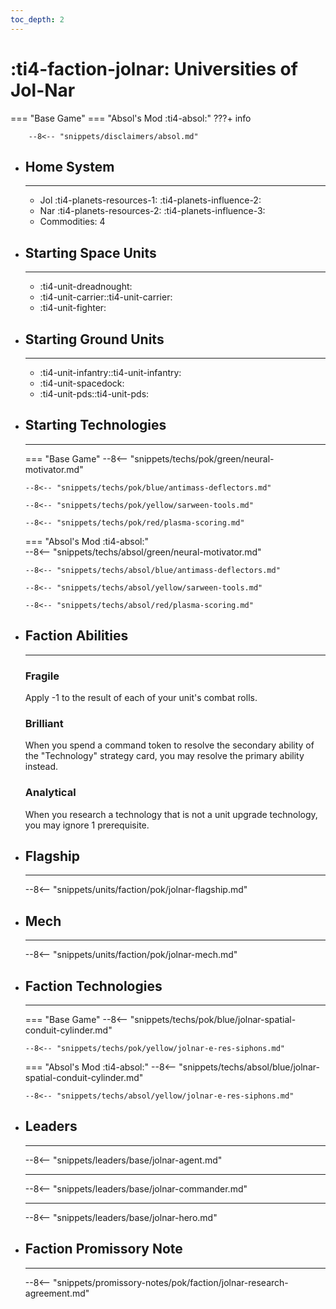 ```yaml
---
toc_depth: 2
---
```


# :ti4-faction-jolnar: Universities of Jol-Nar
=== "Base Game"
=== "Absol's Mod :ti4-absol:" 
    ???+ info

        --8<-- "snippets/disclaimers/absol.md"

<div class="grid cards" markdown>

-   ## __Home System__

    ---

    * Jol :ti4-planets-resources-1: :ti4-planets-influence-2:
    * Nar :ti4-planets-resources-2: :ti4-planets-influence-3:
    * Commodities: 4

</div>

<div class="grid cards" markdown>

-   ## __Starting Space Units__

    ---

    * :ti4-unit-dreadnought:
    * :ti4-unit-carrier::ti4-unit-carrier:
    * :ti4-unit-fighter:

-   ## __Starting Ground Units__

    ---

    * :ti4-unit-infantry::ti4-unit-infantry:
    * :ti4-unit-spacedock:
    * :ti4-unit-pds::ti4-unit-pds:

-   ## __Starting Technologies__

    ---
    === "Base Game"
        --8<-- "snippets/techs/pok/green/neural-motivator.md"

        --8<-- "snippets/techs/pok/blue/antimass-deflectors.md"

        --8<-- "snippets/techs/pok/yellow/sarween-tools.md"

        --8<-- "snippets/techs/pok/red/plasma-scoring.md"

    === "Absol's Mod :ti4-absol:"  
        --8<-- "snippets/techs/absol/green/neural-motivator.md"

        --8<-- "snippets/techs/absol/blue/antimass-deflectors.md"

        --8<-- "snippets/techs/absol/yellow/sarween-tools.md"

        --8<-- "snippets/techs/absol/red/plasma-scoring.md"

-   ## __Faction Abilities__

    ---
    ### **Fragile**
    
    Apply -1 to the result of each of your unit's combat rolls.

    ### **Brilliant**

    When you spend a command token to resolve the secondary ability of the "Technology" strategy card, you may resolve the primary ability instead.

    ### **Analytical**

    When you research a technology that is not a unit upgrade technology, you may ignore 1 prerequisite.

-   ## __Flagship__

    ---
    --8<-- "snippets/units/faction/pok/jolnar-flagship.md"

-   ## __Mech__

    ---
    --8<-- "snippets/units/faction/pok/jolnar-mech.md"

</div>

<div class="grid cards" markdown>

-   ## __Faction Technologies__

    ---
    === "Base Game"
        --8<-- "snippets/techs/pok/blue/jolnar-spatial-conduit-cylinder.md"

        --8<-- "snippets/techs/pok/yellow/jolnar-e-res-siphons.md"

    === "Absol's Mod :ti4-absol:"
        --8<-- "snippets/techs/absol/blue/jolnar-spatial-conduit-cylinder.md"

        --8<-- "snippets/techs/absol/yellow/jolnar-e-res-siphons.md"

-   ## __Leaders__

    ---
    
    --8<-- "snippets/leaders/base/jolnar-agent.md"

    ---

    --8<-- "snippets/leaders/base/jolnar-commander.md"

    ---

    --8<-- "snippets/leaders/base/jolnar-hero.md"

-   ## __Faction Promissory Note__

    ---
    --8<-- "snippets/promissory-notes/pok/faction/jolnar-research-agreement.md"

</div>